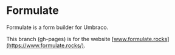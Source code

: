 # Formulate

Formulate is a form builder for Umbraco.

This branch (gh-pages) is for the website [www.formulate.rocks](https://www.formulate.rocks/).